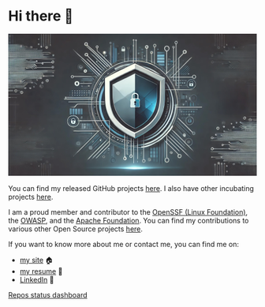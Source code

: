 # Hi there 👋

<p align="center">
  <img src="https://github.com/thomasleplus/thomasleplus/blob/main/banner.jpg?raw=true" alt="Banner"/>
</p>

You can find my released GitHub projects [here](https://github.com/leplusorg?tab=repositories). I also have other incubating projects [here](https://github.com/thomasleplus?tab=repositories).

I am a proud member and contributor to the [OpenSSF (Linux Foundation)](https://openssf.org), the [OWASP](https://owasp.org), and the [Apache Foundation](https://www.apache.org). You can find my contributions to various other Open Source projects [here](https://github.com/search?q=is%3Apr+author%3Athomasleplus+-user%3Aleplusorg+-user%3Athomasleplus+-user%3Agarcialeplus+-user%3Aruageek+-user%3Awotlocom&type=pullrequests).

If you want to know more about me or contact me, you can find me on:

- [my site](https://www.leplus.org) 🏠
- [my resume](https://www.leplus.org/files/resume.pdf) 📜
- [LinkedIn](https://www.linkedin.com/in/thomasleplus) 💼

[Repos status dashboard](https://github.com/thomasleplus/actions-dashboard/blob/main/dashboard.md)
